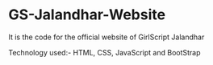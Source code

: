 # GS-Jalandhar-Website

It is the code for the official website of GirlScript Jalandhar

Technology used:- HTML, CSS, JavaScript and BootStrap

